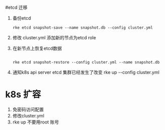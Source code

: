 #etcd 迁移

1. 备份etcd
   
   ```
   rke etcd snapshot-save --name snapshot.db --config cluster.yml
   ```
   
2.  修改 cluster.yml  添加新的节点为etcd role

3.  在新节点上恢复etcd数据  
    
    ```
    
    rke etcd snapshot-restore --config cluster.yml --name snapshot.db

    ```
    
4.  通知k8s api server  etcd 集群已经发生了改变
    rke up --config cluster.yml
    
    
# k8s 扩容
1. 免密码访问配置
2. 修改cluster.yml
3. rke up 不要用root 账号